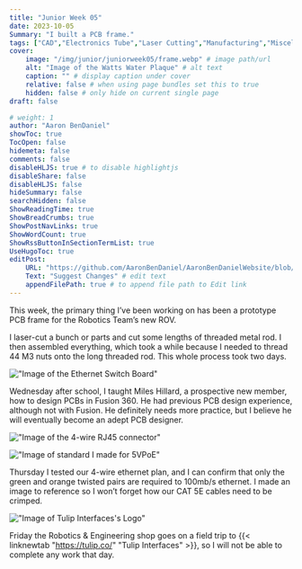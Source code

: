 ```yaml
---
title: "Junior Week 05"
date: 2023-10-05
Summary: "I built a PCB frame."
tags: ["CAD","Electronics Tube","Laser Cutting","Manufacturing","Miscellaneous","PCB Design","Robotics Shop Blog","Sunk Robotics"]
cover:
    image: "/img/junior/juniorweek05/frame.webp" # image path/url
    alt: "Image of the Watts Water Plaque" # alt text
    caption: "" # display caption under cover
    relative: false # when using page bundles set this to true
    hidden: false # only hide on current single page
draft: false

# weight: 1
author: "Aaron BenDaniel"
showToc: true
TocOpen: false
hidemeta: false
comments: false
disableHLJS: true # to disable highlightjs
disableShare: false
disableHLJS: false
hideSummary: false
searchHidden: false
ShowReadingTime: true
ShowBreadCrumbs: true
ShowPostNavLinks: true
ShowWordCount: true
ShowRssButtonInSectionTermList: true
UseHugoToc: true
editPost:
    URL: "https://github.com/AaronBenDaniel/AaronBenDanielWebsite/blob/main/content"
    Text: "Suggest Changes" # edit text
    appendFilePath: true # to append file path to Edit link
---
```


This week, the primary thing I’ve been working on has been a prototype PCB frame for the Robotics Team’s new ROV.

I laser-cut a bunch or parts and cut some lengths of threaded metal rod. I then assembled everything, which took a while because I needed to thread 44 M3 nuts onto the long threaded rod. This whole process took two days.

!["Image of the Ethernet Switch Board"](/img/junior/juniorweek05/switch.png)

Wednesday after school, I taught Miles Hillard, a prospective new member, how to design PCBs in Fusion 360. He had previous PCB design experience, although not with Fusion. He definitely needs more practice, but I believe he will eventually become an adept PCB designer.

!["Image of the 4-wire RJ45 connector"](/img/junior/juniorweek05/rj45.webp)

!["Image of standard I made for 5VPoE"](/img/junior/juniorweek05/standard.png)

Thursday I tested our 4-wire ethernet plan, and I can confirm that only the green and orange twisted pairs are required to 100mb/s ethernet. I made an image to reference so I won’t forget how our CAT 5E cables need to be crimped.

!["Image of Tulip Interfaces's Logo"](/img/junior/juniorweek05/tulip.png)

Friday the Robotics & Engineering shop goes on a field trip to {{< linknewtab "https://tulip.co/" "Tulip Interfaces" >}}, so I will not be able to complete any work that day.